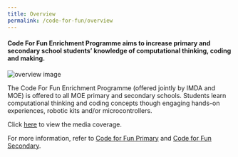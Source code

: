 ```yaml
---
title: Overview
permalink: /code-for-fun/overview
---
```


#### Code For Fun Enrichment Programme aims to increase primary and secondary school students’ knowledge of computational thinking, coding and making. 

![overview image](/images/in-schools/code-for-fun/code-for-fun-100609.jpg)

The Code For Fun Enrichment Programme (offered jointly by IMDA and MOE) is offered to all MOE primary and secondary schools. Students learn computational thinking and coding concepts though engaging hands-on experiences, robotic kits and/or microcontrollers.

Click [here](/stories/#codeforfun) to view the media coverage.

For more information, refer to [Code for Fun Primary](/code-for-fun/primary/) and [Code for Fun Secondary](/code-for-fun/secondary/).